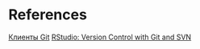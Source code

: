 # References

[Клиенты Git](http://happygitwithr.com/git-client.html)
[RStudio: Version Control with Git and SVN](https://support.posit.co/hc/en-us/articles/200532077-Version-Control-with-Git-and-SVN)
